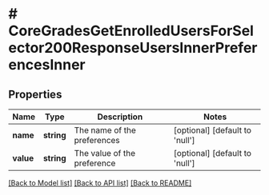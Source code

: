 # # CoreGradesGetEnrolledUsersForSelector200ResponseUsersInnerPreferencesInner

## Properties

Name | Type | Description | Notes
------------ | ------------- | ------------- | -------------
**name** | **string** | The name of the preferences | [optional] [default to 'null']
**value** | **string** | The value of the preference | [optional] [default to 'null']

[[Back to Model list]](../../README.md#models) [[Back to API list]](../../README.md#endpoints) [[Back to README]](../../README.md)
